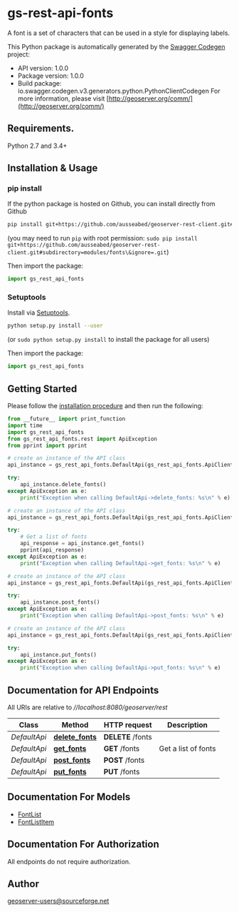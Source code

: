 # gs-rest-api-fonts
A font is a set of characters that can be used in a style for displaying labels.

This Python package is automatically generated by the [Swagger Codegen](https://github.com/swagger-api/swagger-codegen) project:

- API version: 1.0.0
- Package version: 1.0.0
- Build package: io.swagger.codegen.v3.generators.python.PythonClientCodegen
For more information, please visit [http://geoserver.org/comm/](http://geoserver.org/comm/)

## Requirements.

Python 2.7 and 3.4+

## Installation & Usage
### pip install

If the python package is hosted on Github, you can install directly from Github

```sh
pip install git+https://github.com/ausseabed/geoserver-rest-client.git#subdirectory=modules/fonts\&ignore=.git
```
(you may need to run `pip` with root permission: `sudo pip install git+https://github.com/ausseabed/geoserver-rest-client.git#subdirectory=modules/fonts\&ignore=.git`)

Then import the package:
```python
import gs_rest_api_fonts 
```

### Setuptools

Install via [Setuptools](http://pypi.python.org/pypi/setuptools).

```sh
python setup.py install --user
```
(or `sudo python setup.py install` to install the package for all users)

Then import the package:
```python
import gs_rest_api_fonts
```

## Getting Started

Please follow the [installation procedure](#installation--usage) and then run the following:

```python
from __future__ import print_function
import time
import gs_rest_api_fonts
from gs_rest_api_fonts.rest import ApiException
from pprint import pprint

# create an instance of the API class
api_instance = gs_rest_api_fonts.DefaultApi(gs_rest_api_fonts.ApiClient(configuration))

try:
    api_instance.delete_fonts()
except ApiException as e:
    print("Exception when calling DefaultApi->delete_fonts: %s\n" % e)

# create an instance of the API class
api_instance = gs_rest_api_fonts.DefaultApi(gs_rest_api_fonts.ApiClient(configuration))

try:
    # Get a list of fonts
    api_response = api_instance.get_fonts()
    pprint(api_response)
except ApiException as e:
    print("Exception when calling DefaultApi->get_fonts: %s\n" % e)

# create an instance of the API class
api_instance = gs_rest_api_fonts.DefaultApi(gs_rest_api_fonts.ApiClient(configuration))

try:
    api_instance.post_fonts()
except ApiException as e:
    print("Exception when calling DefaultApi->post_fonts: %s\n" % e)

# create an instance of the API class
api_instance = gs_rest_api_fonts.DefaultApi(gs_rest_api_fonts.ApiClient(configuration))

try:
    api_instance.put_fonts()
except ApiException as e:
    print("Exception when calling DefaultApi->put_fonts: %s\n" % e)
```

## Documentation for API Endpoints

All URIs are relative to *//localhost:8080/geoserver/rest*

Class | Method | HTTP request | Description
------------ | ------------- | ------------- | -------------
*DefaultApi* | [**delete_fonts**](docs/DefaultApi.md#delete_fonts) | **DELETE** /fonts | 
*DefaultApi* | [**get_fonts**](docs/DefaultApi.md#get_fonts) | **GET** /fonts | Get a list of fonts
*DefaultApi* | [**post_fonts**](docs/DefaultApi.md#post_fonts) | **POST** /fonts | 
*DefaultApi* | [**put_fonts**](docs/DefaultApi.md#put_fonts) | **PUT** /fonts | 

## Documentation For Models

 - [FontList](docs/FontList.md)
 - [FontListItem](docs/FontListItem.md)

## Documentation For Authorization

 All endpoints do not require authorization.


## Author

geoserver-users@sourceforge.net
